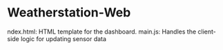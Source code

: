 # Weatherstation-Web
ndex.html: HTML template for the dashboard. main.js: Handles the client-side logic for updating sensor data
